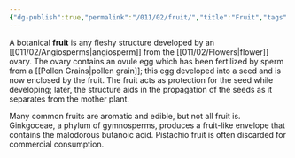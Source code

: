 ```yaml
---
{"dg-publish":true,"permalink":"/011/02/fruit/","title":"Fruit","tags":["BIOL412"]}
---
```


A botanical **fruit** is any fleshy structure developed by an [[011/02/Angiosperms\|angiosperm]] from the [[011/02/Flowers\|flower]] ovary. The ovary contains an ovule egg which has been fertilized by sperm from a [[Pollen Grains\|pollen grain]]; this egg developed into a seed and is now enclosed by the fruit. The fruit acts as protection for the seed while developing; later, the structure aids in the propagation of the seeds as it separates from the mother plant.

Many common fruits are aromatic and edible, but not all fruit is. Ginkgoceae, a phylum of gymnosperms, produces a fruit-like envelope that contains the malodorous butanoic acid. Pistachio fruit is often discarded for commercial consumption.